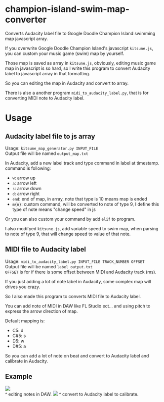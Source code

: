 # champion-island-swim-map-converter
Converts Audacity label file to Google Doodle Champion Island swimming map javascript array.
  
If you overwrite Google Doodle Champion Island's javascript `kitsune.js`, you can custom your music game (swim) map by yourself.  
  
Those map is saved as array in `kitsune.js`, obviously, editing music game map in javascript is so hard, so I write this program to convert Audacity label to javascript array in that formatting.  
  
So you can editing the map in Audacity and convert to array.  
  
There is also a another program `midi_to_audacity_label.py`, that is for converting MIDI note to Audacity label.

# Usage
## Audacity label file to js array
Usage: `kitsune_map_generator.py INPUT_FILE`  
Output file will be named `output_map.txt`  
  
In Audacity, add a new label track and type command in label at timestamp.  
command is following:
* `w`: arrow up
* `a`: arrow left
* `s`: arrow down
* `d`: arrow right
* `end`: end of map, in array, note that type is 10 means map is ended
* `m{n}`: custom command, will be converted to note of type 9, I define this type of note means "change speed" in js
  
Or you can also custom your command by add `elif` to program.  

I also modifyed `kitsune.js`, add variable speed to swim map, when parsing to note of type 9, that will change speed to value of that note.  

## MIDI file to Audacity label
Usage: `midi_to_audacity_label.py INPUT_FILE TRACK_NUMBER OFFSET`  
Output file will be named `label_output.txt`  
`OFFSET` is for if there is some offset between MIDI and Audacity track (ms).
  
If you just adding a lot of note label in Audacity, some complex map will drives you crazy.  
  
So I also made this program to converts MIDI file to Audacity label.  
  
You can add note of MIDI in DAW like FL Studio ect... and using pitch to express the arrow direction of map.  
  
Default mapping is:
* C5: d
* C#5: s
* D5: w
* D#5: a
  
So you can add a lot of note on beat and convert to Audacity label and calibrate in Audacity.

## Example
![](https://upload.cc/i1/2021/07/31/UCor4t.png)  
^ editing notes in DAW.
![](https://upload.cc/i1/2021/08/02/7BUwDF.png)
^ convert to Audacity label to calibrate.
